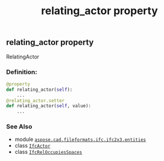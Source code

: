 ﻿---
title: relating_actor property
second_title: Aspose.CAD for Python via .NET API References
description: 
type: docs
weight: 100
url: /aspose.cad.fileformats.ifc.ifc2x3.entities/ifcreloccupiesspaces/relating_actor/
is_root: false
---

## relating_actor property


RelatingActor
### Definition:
```python
@property
def relating_actor(self):
    ...
@relating_actor.setter
def relating_actor(self, value):
    ...
```

### See Also
* module [`aspose.cad.fileformats.ifc.ifc2x3.entities`](../../)
* class [`IfcActor`](/cad/python-net/aspose.cad.fileformats.ifc.ifc2x3.entities/ifcactor)
* class [`IfcRelOccupiesSpaces`](/cad/python-net/aspose.cad.fileformats.ifc.ifc2x3.entities/ifcreloccupiesspaces)
